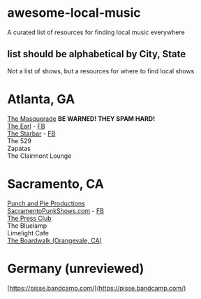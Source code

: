 # awesome-local-music  
A curated list of resources for finding local music everywhere  
  
  
## list should be alphabetical by City, State  
  
Not a list of shows, but a resources for where to find local shows  
  
# Atlanta, GA  
[The Masquerade]() **BE WARNED! THEY SPAM HARD!**  
[The Earl](http://www.badearl.com) - [FB](https://www.facebook.com/EARLeav/)  
[The Starbar](http://www.starbaratlanta.com) - [FB](https://www.facebook.com/star.bar.142/)  
The 529  
Zapatas  
The Clairmont Lounge  
  
# Sacramento, CA  
[Punch and Pie Productions](https://www.facebook.com/PunchAndPieProductions/)  
[SacramentoPunkShows.com](http://www.sacramentopunkshows.com) - [FB](https://www.facebook.com/sacramentopunkshows)  
[The Press Club](https://www.facebook.com/thepressclub/)  
The Bluelamp  
Limelight Cafe  
[The Boardwalk (Orangevale, CA)](https://www.facebook.com/theboardwalkrocks/)  
  
# Germany (unreviewed)
[https://pisse.bandcamp.com/](https://pisse.bandcamp.com/)

